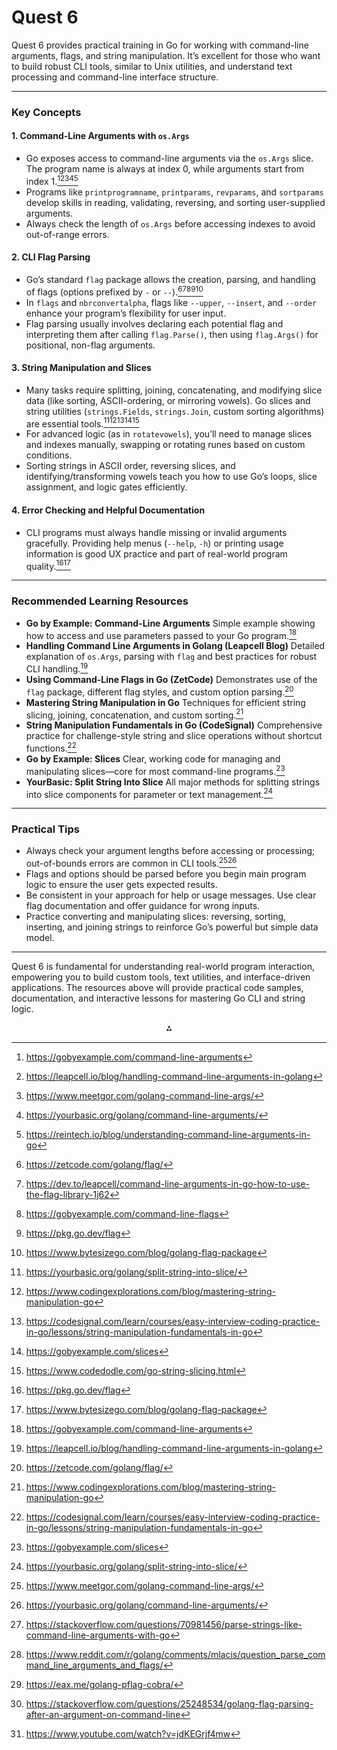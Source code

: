 # Quest 6

Quest 6 provides practical training in Go for working with command-line arguments, flags, and string manipulation. It’s excellent for those who want to build robust CLI tools, similar to Unix utilities, and understand text processing and command-line interface structure.

***

### Key Concepts

#### 1. Command-Line Arguments with `os.Args`

- Go exposes access to command-line arguments via the `os.Args` slice. The program name is always at index 0, while arguments start from index 1.[^1][^2][^3][^4][^5]
- Programs like `printprogramname`, `printparams`, `revparams`, and `sortparams` develop skills in reading, validating, reversing, and sorting user-supplied arguments.
- Always check the length of `os.Args` before accessing indexes to avoid out-of-range errors.


#### 2. CLI Flag Parsing

- Go’s standard `flag` package allows the creation, parsing, and handling of flags (options prefixed by `-` or `--`).[^6][^7][^8][^9][^10]
- In `flags` and `nbrconvertalpha`, flags like `--upper`, `--insert`, and `--order` enhance your program’s flexibility for user input.
- Flag parsing usually involves declaring each potential flag and interpreting them after calling `flag.Parse()`, then using `flag.Args()` for positional, non-flag arguments.


#### 3. String Manipulation and Slices

- Many tasks require splitting, joining, concatenating, and modifying slice data (like sorting, ASCII-ordering, or mirroring vowels). Go slices and string utilities (`strings.Fields`, `strings.Join`, custom sorting algorithms) are essential tools.[^11][^12][^13][^14][^15]
- For advanced logic (as in `rotatevowels`), you’ll need to manage slices and indexes manually, swapping or rotating runes based on custom conditions.
- Sorting strings in ASCII order, reversing slices, and identifying/transforming vowels teach you how to use Go’s loops, slice assignment, and logic gates efficiently.


#### 4. Error Checking and Helpful Documentation

- CLI programs must always handle missing or invalid arguments gracefully. Providing help menus (`--help`, `-h`) or printing usage information is good UX practice and part of real-world program quality.[^9][^10]

***

### Recommended Learning Resources

- **Go by Example: Command-Line Arguments**
Simple example showing how to access and use parameters passed to your Go program.[^1]
- **Handling Command Line Arguments in Golang (Leapcell Blog)**
Detailed explanation of `os.Args`, parsing with `flag` and best practices for robust CLI handling.[^2]
- **Using Command-Line Flags in Go (ZetCode)**
Demonstrates use of the `flag` package, different flag styles, and custom option parsing.[^6]
- **Mastering String Manipulation in Go**
Techniques for efficient string slicing, joining, concatenation, and custom sorting.[^12]
- **String Manipulation Fundamentals in Go (CodeSignal)**
Comprehensive practice for challenge-style string and slice operations without shortcut functions.[^13]
- **Go by Example: Slices**
Clear, working code for managing and manipulating slices—core for most command-line programs.[^14]
- **YourBasic: Split String Into Slice**
All major methods for splitting strings into slice components for parameter or text management.[^11]

***

### Practical Tips

- Always check your argument lengths before accessing or processing; out-of-bounds errors are common in CLI tools.[^3][^4]
- Flags and options should be parsed before you begin main program logic to ensure the user gets expected results.
- Be consistent in your approach for help or usage messages. Use clear flag documentation and offer guidance for wrong inputs.
- Practice converting and manipulating slices: reversing, sorting, inserting, and joining strings to reinforce Go’s powerful but simple data model.

***

Quest 6 is fundamental for understanding real-world program interaction, empowering you to build custom tools, text utilities, and interface-driven applications. The resources above will provide practical code samples, documentation, and interactive lessons for mastering Go CLI and string logic.
<span style="display:none">[^16][^17][^18][^19][^20]</span>

<div style="text-align: center">⁂</div>

[^1]: https://gobyexample.com/command-line-arguments

[^2]: https://leapcell.io/blog/handling-command-line-arguments-in-golang

[^3]: https://www.meetgor.com/golang-command-line-args/

[^4]: https://yourbasic.org/golang/command-line-arguments/

[^5]: https://reintech.io/blog/understanding-command-line-arguments-in-go

[^6]: https://zetcode.com/golang/flag/

[^7]: https://dev.to/leapcell/command-line-arguments-in-go-how-to-use-the-flag-library-1j62

[^8]: https://gobyexample.com/command-line-flags

[^9]: https://pkg.go.dev/flag

[^10]: https://www.bytesizego.com/blog/golang-flag-package

[^11]: https://yourbasic.org/golang/split-string-into-slice/

[^12]: https://www.codingexplorations.com/blog/mastering-string-manipulation-go

[^13]: https://codesignal.com/learn/courses/easy-interview-coding-practice-in-go/lessons/string-manipulation-fundamentals-in-go

[^14]: https://gobyexample.com/slices

[^15]: https://www.codedodle.com/go-string-slicing.html

[^16]: https://stackoverflow.com/questions/70981456/parse-strings-like-command-line-arguments-with-go

[^17]: https://www.reddit.com/r/golang/comments/mlacis/question_parse_command_line_arguments_and_flags/

[^18]: https://eax.me/golang-pflag-cobra/

[^19]: https://stackoverflow.com/questions/25248534/golang-flag-parsing-after-an-argument-on-command-line

[^20]: https://www.youtube.com/watch?v=jdKEGrjf4mw

